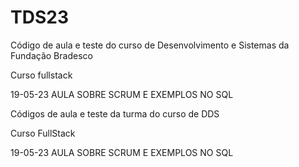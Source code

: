# TDS23
Código de aula e teste do curso de Desenvolvimento e Sistemas da Fundação Bradesco

Curso fullstack

19-05-23 AULA SOBRE SCRUM E EXEMPLOS NO SQL

Códigos de aula e teste da turma do curso de DDS

Curso FullStack

19-05-23 AULA SOBRE SCRUM E EXEMPLOS NO SQL